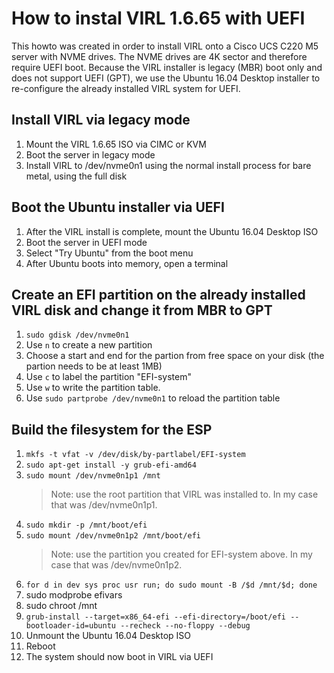 # How to instal VIRL 1.6.65 with UEFI
This howto was created in order to install VIRL onto a Cisco UCS C220 M5 server with NVME drives.  The NVME drives are 4K sector and therefore require UEFI boot.  Because the VIRL installer is legacy (MBR) boot only and does not support UEFI (GPT), we use the Ubuntu 16.04 Desktop installer to re-configure the already installed VIRL system for UEFI.

## Install VIRL via legacy mode
1. Mount the VIRL 1.6.65 ISO via CIMC or KVM
1. Boot the server in legacy mode
1. Install VIRL to /dev/nvme0n1 using the normal install process for bare metal, using the full disk

## Boot the Ubuntu installer via UEFI
1. After the VIRL install is complete, mount the Ubuntu 16.04 Desktop ISO
1. Boot the server in UEFI mode
1. Select "Try Ubuntu" from the boot menu
1. After Ubuntu boots into memory, open a terminal

## Create an EFI partition on the already installed VIRL disk and change it from MBR to GPT
1. `sudo gdisk /dev/nvme0n1`
1. Use `n` to create a new partition
1. Choose a start and end for the partion from free space on your disk (the partion needs to be at least 1MB)
1. Use `c` to label the partition "EFI-system"
1. Use `w` to write the partition table.
1. Use `sudo partprobe /dev/nvme0n1` to reload the partition table

## Build the filesystem for the ESP
1. `mkfs -t vfat -v /dev/disk/by-partlabel/EFI-system`
1. `sudo apt-get install -y grub-efi-amd64`
1. `sudo mount /dev/nvme0n1p1 /mnt`
    > Note: use the root partition that VIRL was installed to.  In my case that was /dev/nvme0n1p1.
1. `sudo mkdir -p /mnt/boot/efi`
1. `sudo mount /dev/nvme0n1p2 /mnt/boot/efi` 
    > Note: use the partition you created for EFI-system above.  In my case that was /dev/nvme0n1p2.
1. `for d in dev sys proc usr run; do sudo mount -B /$d /mnt/$d; done`
1. sudo modprobe efivars
1. sudo chroot /mnt
1. `grub-install --target=x86_64-efi --efi-directory=/boot/efi --bootloader-id=ubuntu --recheck --no-floppy --debug`
1. Unmount the Ubuntu 16.04 Desktop ISO
1. Reboot
1. The system should now boot in VIRL via UEFI
